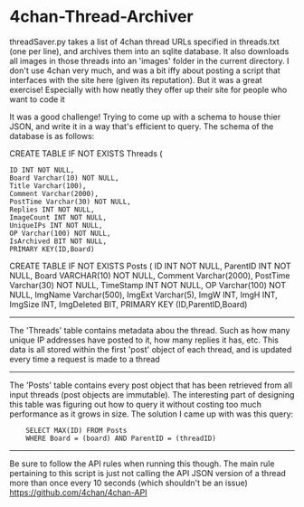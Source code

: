 # 4chan-Thread-Archiver
threadSaver.py takes a list of 4chan thread URLs specified in threads.txt (one per line), and archives them into an sqlite database. It also downloads all images in those threads into an 'images' folder in the current directory. I don't use 4chan very much, and was a bit iffy about posting a script that interfaces with the site here (given its reputation). But it was a great exercise! Especially with how neatly they offer up their site for people who want to code it

It was a good challenge! Trying to come up with a schema to house thier JSON, and write it in a way that's efficient to query. The schema of the database is as follows:

CREATE TABLE IF NOT EXISTS Threads (

    ID INT NOT NULL, 
    Board Varchar(10) NOT NULL,
    Title Varchar(100),
    Comment Varchar(2000), 
    PostTime Varchar(30) NOT NULL, 
    Replies INT NOT NULL, 
    ImageCount INT NOT NULL,
    UniqueIPs INT NOT NULL, 
    OP Varchar(100) NOT NULL,
    IsArchived BIT NOT NULL,
    PRIMARY KEY(ID,Board)
    
CREATE TABLE IF NOT EXISTS Posts (
    ID INT NOT NULL,
    ParentID INT NOT NULL,
    Board VARCHAR(10) NOT NULL,
    Comment Varchar(2000),
    PostTime Varchar(30) NOT NULL,
    TimeStamp INT NOT NULL,
    OP Varchar(100) NOT NULL,
    ImgName Varchar(500),
    ImgExt Varchar(5),
    ImgW INT,
    ImgH INT,
    ImgSize INT,
    ImgDeleted BIT,
    PRIMARY KEY (ID,ParentID,Board)

-----------------------------------------------------------------------------------------------------------------------------

The 'Threads' table contains metadata abou the thread. Such as how many unique IP addresses have posted to it, how many replies it has, etc. This data is all stored within the first 'post' object of each thread, and is updated every time a request is made to a thread

-----------------------------------------------------------------------------------------------------------------------------

The 'Posts' table contains every post object that has been retrieved from all input threads (post objects are immutable). The interesting part of designing this table was figuring out how to query it without costing too much performance as it grows in size. The solution I came up with was this query:

        SELECT MAX(ID) FROM Posts
        WHERE Board = (board) AND ParentID = (threadID)


-----------------------------------------------------------------------------------------------------------------------------

Be sure to follow the API rules when running this though. The main rule pertaining to this script is just not calling the API JSON version of a thread more than once every 10 seconds (which shouldn't be an issue)
https://github.com/4chan/4chan-API
